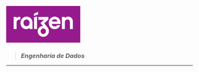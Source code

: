 
<img src="/images/raizen.png" alt="Raizen" width="200" height="100">

>### _**Engenharia de Dados**_
<hr>
